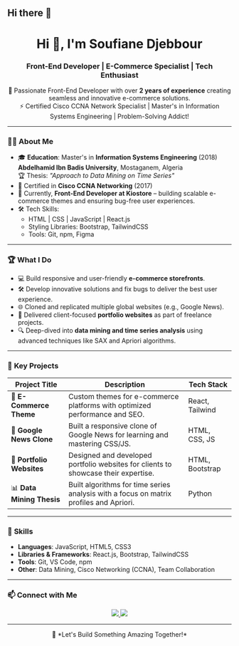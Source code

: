## Hi there 👋

<!--  
**sosmort/sosmort** is a ✨ _special_ ✨ repository because its `README.md` (this file) appears on your GitHub profile.

Here are some ideas to get you started:

- 🔭 I’m currently working on ...
- 🌱 I’m currently learning ...
- 👯 I’m looking to collaborate on ...
- 🤔 I’m looking for help with ...
- 💬 Ask me about ...
- 📫 How to reach me: ...
- 😄 Pronouns: ...
- ⚡ Fun fact: ...
-->
<!-- Your Name -->
<h1 align="center">Hi 👋, I'm Soufiane Djebbour</h1>
<h3 align="center">Front-End Developer | E-Commerce Specialist | Tech Enthusiast</h3>

<p align="center">
  🚀 Passionate Front-End Developer with over <strong>2 years of experience</strong> creating seamless and innovative e-commerce solutions. 
  <br />
  ⚡ Certified Cisco CCNA Network Specialist | Master's in Information Systems Engineering | Problem-Solving Addict!
</p>

---

### 🧑‍💻 **About Me**
- 🎓 **Education**: Master's in **Information Systems Engineering** (2018)  
  **Abdelhamid Ibn Badis University**, Mostaganem, Algeria  
  🏆 Thesis: *"Approach to Data Mining on Time Series"*  
- 📜 Certified in **Cisco CCNA Networking** (2017)  
- 🛒 Currently, **Front-End Developer at Kiostore** – building scalable e-commerce themes and ensuring bug-free user experiences.
- 🛠️ Tech Skills:  
  - HTML | CSS | JavaScript | React.js  
  - Styling Libraries: Bootstrap, TailwindCSS  
  - Tools: Git, npm, Figma  

---

### 🏆 **What I Do**
- 💻 Build responsive and user-friendly **e-commerce storefronts**.
- 🛠️ Develop innovative solutions and fix bugs to deliver the best user experience.  
- 🌐 Cloned and replicated multiple global websites (e.g., Google News).  
- 💼 Delivered client-focused **portfolio websites** as part of freelance projects.  
- 🔍 Deep-dived into **data mining and time series analysis** using advanced techniques like SAX and Apriori algorithms.

---

### 🏅 **Key Projects**
| Project Title             | Description                                                                                  | Tech Stack       |
|---------------------------|----------------------------------------------------------------------------------------------|------------------|
| 🛒 **E-Commerce Theme**   | Custom themes for e-commerce platforms with optimized performance and SEO.                  | React, Tailwind  |
| 📰 **Google News Clone**  | Built a responsive clone of Google News for learning and mastering CSS/JS.                  | HTML, CSS, JS    |
| 💼 **Portfolio Websites** | Designed and developed portfolio websites for clients to showcase their expertise.          | HTML, Bootstrap  |
| 📊 **Data Mining Thesis** | Built algorithms for time series analysis with a focus on matrix profiles and Apriori.      | Python           |

---

### 🌟 **Skills**
- **Languages**: JavaScript, HTML5, CSS3  
- **Libraries & Frameworks**: React.js, Bootstrap, TailwindCSS  
- **Tools**: Git, VS Code, npm  
- **Other**: Data Mining, Cisco Networking (CCNA), Team Collaboration  


---

### 📫 **Connect with Me**
<p align="center">
  <a href="https://www.linkedin.com/in/sofiane-djebbour-37aa2a141/" target="_blank">
    <img src="https://img.shields.io/badge/LinkedIn-0077B5?style=for-the-badge&logo=linkedin&logoColor=white" />
  </a>
  <a href="https://mail.google.com/mail/?view=cm&fs=1&to=djebbsoso@gmail.com " target="_blank">
    <img src="https://img.shields.io/badge/Email-D14836?style=for-the-badge&logo=gmail&logoColor=white" />
  </a>
</p>

---

<p align="center">
  🚀 *Let's Build Something Amazing Together!*
</p>

